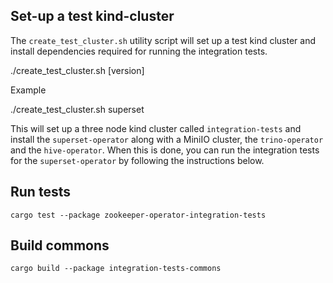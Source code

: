 ## Set-up a test kind-cluster

The `create_test_cluster.sh` utility script will set up a test kind cluster and install dependencies required for running the integration tests.

  ./create\_test\_cluster.sh <operator> [version]

Example

  ./create\_test\_cluster.sh superset

This will set up a three node kind cluster called `integration-tests` and install the `superset-operator` along with a MiniIO cluster, the `trino-operator` and the `hive-operator`. When this is done, you can run the integration tests for the `superset-operator` by following the instructions below.

## Run tests

    cargo test --package zookeeper-operator-integration-tests

## Build commons

    cargo build --package integration-tests-commons

